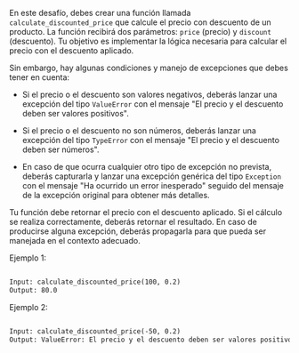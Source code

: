 En este desafío, debes crear una función llamada `calculate_discounted_price` que calcule el precio con descuento de un producto. La función recibirá dos parámetros: `price` (precio) y `discount` (descuento). Tu objetivo es implementar la lógica necesaria para calcular el precio con el descuento aplicado.

Sin embargo, hay algunas condiciones y manejo de excepciones que debes tener en cuenta:

- Si el precio o el descuento son valores negativos, deberás lanzar una excepción del tipo `ValueError` con el mensaje "El precio y el descuento deben ser valores positivos".

- Si el precio o el descuento no son números, deberás lanzar una excepción del tipo `TypeError` con el mensaje "El precio y el descuento deben ser números".

- En caso de que ocurra cualquier otro tipo de excepción no prevista, deberás capturarla y lanzar una excepción genérica del tipo `Exception` con el mensaje "Ha ocurrido un error inesperado" seguido del mensaje de la excepción original para obtener más detalles.

Tu función debe retornar el precio con el descuento aplicado. Si el cálculo se realiza correctamente, deberás retornar el resultado. En caso de producirse alguna excepción, deberás propagarla para que pueda ser manejada en el contexto adecuado.

Ejemplo 1:

```txt

Input: calculate_discounted_price(100, 0.2)
Output: 80.0
```

Ejemplo 2:

```txt

Input: calculate_discounted_price(-50, 0.2)
Output: ValueError: El precio y el descuento deben ser valores positivos
```
